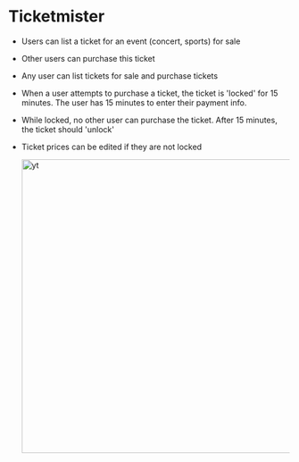 # Ticketmister

* Users can list a ticket for an event (concert, sports) for sale
* Other users can purchase this ticket
* Any user can list tickets for sale and purchase tickets
* When a user attempts to purchase a ticket, the ticket is 'locked' for 15 minutes. The user has 15 minutes to enter their payment info.
* While locked, no other user can purchase the ticket. After 15 minutes, the ticket should 'unlock'
* Ticket prices can be edited if they are not locked

  <img width="526" alt="yt" src="https://github.com/Rajjyoti/Ticketmister/assets/44893239/790ccb13-f147-43a1-8473-7e43ed771076">
